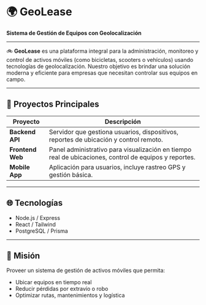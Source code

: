 # 🌍 GeoLease

**Sistema de Gestión de Equipos con Geolocalización**

---

🚲 **GeoLease** es una plataforma integral para la administración, monitoreo y control de activos móviles (como bicicletas, scooters o vehículos) usando tecnologías de geolocalización. Nuestro objetivo es brindar una solución moderna y eficiente para empresas que necesitan controlar sus equipos en campo.

---

## 🔧 Proyectos Principales

| Proyecto              | Descripción                                                                 |
|-----------------------|-----------------------------------------------------------------------------|
| **Backend API**       | Servidor que gestiona usuarios, dispositivos, reportes de ubicación y control remoto. |
| **Frontend Web**      | Panel administrativo para visualización en tiempo real de ubicaciones, control de equipos y reportes. |
| **Mobile App**        | Aplicación para usuarios, incluye rastreo GPS y gestión básica. |

---

## 🌐 Tecnologías

- Node.js / Express  
- React / Tailwind  
- PostgreSQL / Prisma  


---

## 🚀 Misión

Proveer un sistema de gestión de activos móviles que permita:  
- Ubicar equipos en tiempo real  
- Reducir pérdidas por extravío o robo  
- Optimizar rutas, mantenimientos y logística  

